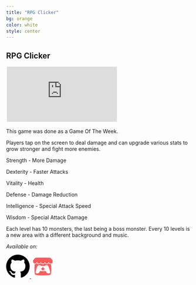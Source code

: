 ```yaml
---
title: "RPG Clicker"
bg: orange
color: white
style: center
---
```


## RPG Clicker

<div id="slime-garden-carousel" class="carousel slide" style="max-width: 500px!important;margin: 0 auto;">
  <ol class="carousel-indicators">
    <!-- <li data-target="#slime-garden-carousel" data-slide-to="0" class="active"></li> -->
    <!-- <li data-target="#slime-garden-carousel" data-slide-to="1"></li> -->
  </ol>
  <div class="carousel-inner">
    <div class="carousel-item active">
        <div class="icontain d-block w-100">
            <iframe class="embedded" src="https://www.youtube.com/embed/UFiXQo6J0sU" frameborder="0" allow="accelerometer; autoplay; encrypted-media; gyroscope; picture-in-picture" allowfullscreen>
            </iframe>
        </div>
    </div>
  </div>
  <!-- <a class="carousel-control-prev h-50" href="#slime-garden-carousel" role="button" data-slide="prev">
    <span class="carousel-control-prev-icon" aria-hidden="true"></span>
    <span class="sr-only">Previous</span>
  </a>
  <a class="carousel-control-next h-50" href="#slime-garden-carousel" role="button" data-slide="next">
    <span class="carousel-control-next-icon" aria-hidden="true"></span>
    <span class="sr-only">Next</span>
  </a> -->
</div>

This game was done as a Game Of The Week.

Players tap on the screen to deal damage and can upgrade various stats  to  grow stronger and fight more enemies.

Strength - More Damage

Dexterity - Faster Attacks

Vitality - Health

Defense - Damage Reduction

Intelligence - Special Attack Speed

Wisdom - Special Attack Damage

Each level has 10 monsters, the last being a boss monster. Every 10 levels is a new area with a different background and music.

_Available on:_

<a href="https://github.com/JoshuaKey/RPG-Clicker">
  <img src="img/Github_Icon_256.png" style="width: 64px; height: 64px;">
</a>
<a href="https://joshuakey.itch.io/rpg-clicker">
  <img src="img/Itch_Io_Icon_256.png" style="width: 64px; height: 64px;">
</a>